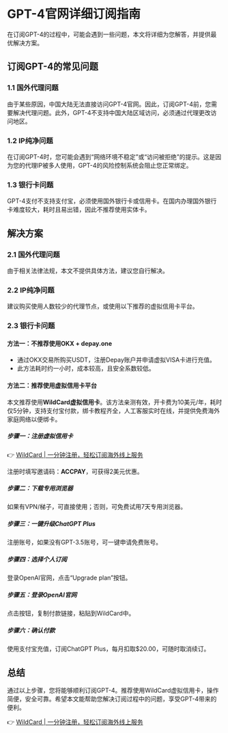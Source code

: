 # GPT-4官网详细订阅指南

在订阅GPT-4的过程中，可能会遇到一些问题，本文将详细为您解答，并提供最优解决方案。

## 订阅GPT-4的常见问题

### 1.1 国外代理问题

由于某些原因，中国大陆无法直接访问GPT-4官网。因此，订阅GPT-4前，您需要解决代理问题。此外，GPT-4不支持中国大陆区域访问，必须通过代理更改访问地区。

### 1.2 IP纯净问题

在订阅GPT-4时，您可能会遇到“网络环境不稳定”或“访问被拒绝”的提示。这是因为您的代理IP被多人使用，GPT-4的风险控制系统会阻止您正常绑定。

### 1.3 银行卡问题

GPT-4支付不支持支付宝，必须使用国外银行卡或信用卡。在国内办理国外银行卡难度较大，耗时且易出错，因此不推荐使用实体卡。

## 解决方案

### 2.1 国外代理问题

由于相关法律法规，本文不提供具体方法，建议您自行解决。

### 2.2 IP纯净问题

建议购买使用人数较少的代理节点，或使用以下推荐的虚拟信用卡平台。

### 2.3 银行卡问题

#### 方法一：不推荐使用OKX + depay.one

- 通过OKX交易所购买USDT，注册Depay账户并申请虚拟VISA卡进行充值。
- 此方法耗时约一小时，成本较高，且安全系数较低。

#### 方法二：推荐使用虚拟信用卡平台

本文推荐使用**WildCard虚拟信用卡**。该方法亲测有效，开卡费为10美元/年，耗时仅5分钟，支持支付宝付款，绑卡教程齐全，人工客服实时在线，并提供免费海外家庭网络以便绑卡。

##### 步骤一：注册虚拟信用卡

👉 [WildCard | 一分钟注册，轻松订阅海外线上服务](https://bbtdd.com/WildCard)

注册时填写邀请码：**ACCPAY**，可获得2美元优惠。

##### 步骤二：下载专用浏览器

如果有VPN/梯子，可直接使用；否则，可免费试用7天专用浏览器。

##### 步骤三：一键升级ChatGPT Plus

注册账号，如果没有GPT-3.5账号，可一键申请免费账号。

##### 步骤四：选择个人订阅

登录OpenAI官网，点击“Upgrade plan”按钮。

##### 步骤五：登录OpenAI官网

点击按钮，复制付款链接，粘贴到WildCard中。

##### 步骤六：确认付款

使用支付宝充值，订阅ChatGPT Plus，每月扣取$20.00，可随时取消续订。

## 总结

通过以上步骤，您将能够顺利订阅GPT-4。推荐使用WildCard虚拟信用卡，操作简便，安全可靠。希望本文能帮助您解决订阅过程中的问题，享受GPT-4带来的便利。

👉 [WildCard | 一分钟注册，轻松订阅海外线上服务](https://bbtdd.com/WildCard)